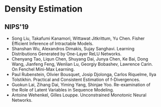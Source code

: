 # Density Estimation

## NIPS'19
- Song Liu, Takafumi Kanamori, Wittawat Jitkrittum, Yu Chen. Fisher Efficient Inference of Intractable Models.
- Shanshan Wu, Alexandros Dimakis, Sujay Sanghavi. Learning Distributions Generated by One-Layer ReLU Networks. 
- Chenyang Tao, Liqun Chen, Shuyang Dai, Junya Chen, Ke Bai, Dong Wang, Jianfeng Feng, Wenlian Lu, Georgiy Bobashev, Lawrence Carin. On Fenchel Mini-Max Learning.
- Paul Rubenstein, Olivier Bousquet, Josip Djolonga, Carlos Riquelme, Ilya Tolstikhin. Practical and Consistent Estimation of f-Divergences.
- Guokun Lai, Zihang Dai, Yiming Yang, Shinjae Yoo. Re-examination of the Role of Latent Variables in Sequence Modeling.
- Antoine Wehenkel, Gilles Louppe. Unconstrained Monotonic Neural Networks.
